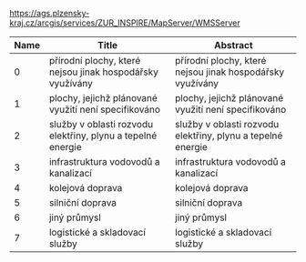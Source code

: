 https://ags.plzensky-kraj.cz/arcgis/services/ZUR_INSPIRE/MapServer/WMSServer

|Name|Title|Abstract|
|--|--|--|
|0|přírodní plochy, které nejsou jinak hospodářsky využívány|přírodní plochy, které nejsou jinak hospodářsky využívány|
|1|plochy, jejichž plánované využití není specifikováno|plochy, jejichž plánované využití není specifikováno|
|2|služby v oblasti rozvodu elektřiny, plynu a tepelné energie|služby v oblasti rozvodu elektřiny, plynu a tepelné energie|
|3|infrastruktura vodovodů a kanalizací|infrastruktura vodovodů a kanalizací|
|4|kolejová doprava|kolejová doprava|
|5|silniční doprava|silniční doprava|
|6|jiný průmysl|jiný průmysl|
|7|logistické a skladovací služby|logistické a skladovací služby|
